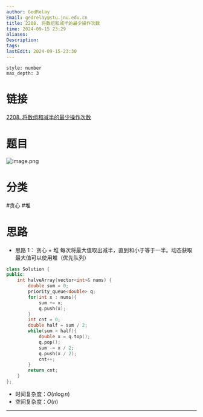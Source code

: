 ```yaml
---
author: GedRelay
Email: gedrelay@stu.jnu.edu.cn
title: 2208. 将数组和减半的最少操作次数
time: 2024-09-15 23:29
aliases: 
Description: 
tags: 
lastEdit: 2024-09-15-23:30
---
```


```toc
style: number
max_depth: 3
```

# 链接
[2208. 将数组和减半的最少操作次数](https://leetcode.cn/problems/minimum-operations-to-halve-array-sum/) 

# 题目
![image.png](https://ged-pic-bed.oss-cn-guangzhou.aliyuncs.com/img/202409152330458.png)


# 分类
#贪心 #堆 

# 思路
- 思路 1：
贪心 + 堆
每次将最大值取出减半，直到和小于等于一半。动态获取最大值可以使用堆（优先队列）


```cpp
class Solution {
public:
    int halveArray(vector<int>& nums) {
        double sum = 0;
        priority_queue<double> q;
        for(int x : nums){
            sum += x;
            q.push(x);
        }
        int cnt = 0;
        double half = sum / 2;
        while(sum > half){
            double x = q.top();
            q.pop();
            sum -= x / 2;
            q.push(x / 2);
            cnt++;
        }
        return cnt;
    }
};
```


- 时间复杂度：${O\left( n\log n \right)  }$ 
- 空间复杂度：${O\left( n \right)  }$ 


---

